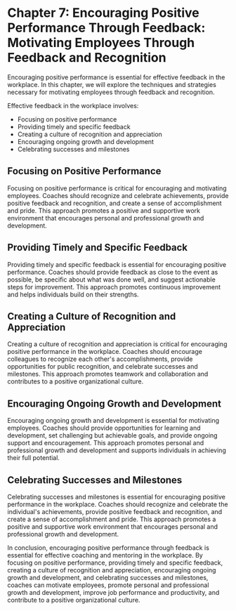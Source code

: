 Chapter 7: Encouraging Positive Performance Through Feedback: Motivating Employees Through Feedback and Recognition
===================================================================================================================

Encouraging positive performance is essential for effective feedback in the workplace. In this chapter, we will explore the techniques and strategies necessary for motivating employees through feedback and recognition.

Effective feedback in the workplace involves:

* Focusing on positive performance
* Providing timely and specific feedback
* Creating a culture of recognition and appreciation
* Encouraging ongoing growth and development
* Celebrating successes and milestones

Focusing on Positive Performance
--------------------------------

Focusing on positive performance is critical for encouraging and motivating employees. Coaches should recognize and celebrate achievements, provide positive feedback and recognition, and create a sense of accomplishment and pride. This approach promotes a positive and supportive work environment that encourages personal and professional growth and development.

Providing Timely and Specific Feedback
--------------------------------------

Providing timely and specific feedback is essential for encouraging positive performance. Coaches should provide feedback as close to the event as possible, be specific about what was done well, and suggest actionable steps for improvement. This approach promotes continuous improvement and helps individuals build on their strengths.

Creating a Culture of Recognition and Appreciation
--------------------------------------------------

Creating a culture of recognition and appreciation is critical for encouraging positive performance in the workplace. Coaches should encourage colleagues to recognize each other's accomplishments, provide opportunities for public recognition, and celebrate successes and milestones. This approach promotes teamwork and collaboration and contributes to a positive organizational culture.

Encouraging Ongoing Growth and Development
------------------------------------------

Encouraging ongoing growth and development is essential for motivating employees. Coaches should provide opportunities for learning and development, set challenging but achievable goals, and provide ongoing support and encouragement. This approach promotes personal and professional growth and development and supports individuals in achieving their full potential.

Celebrating Successes and Milestones
------------------------------------

Celebrating successes and milestones is essential for encouraging positive performance in the workplace. Coaches should recognize and celebrate the individual's achievements, provide positive feedback and recognition, and create a sense of accomplishment and pride. This approach promotes a positive and supportive work environment that encourages personal and professional growth and development.

In conclusion, encouraging positive performance through feedback is essential for effective coaching and mentoring in the workplace. By focusing on positive performance, providing timely and specific feedback, creating a culture of recognition and appreciation, encouraging ongoing growth and development, and celebrating successes and milestones, coaches can motivate employees, promote personal and professional growth and development, improve job performance and productivity, and contribute to a positive organizational culture.
